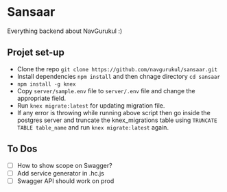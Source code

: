 # Sansaar

Everything backend about NavGurukul :)

## Projet set-up
- Clone the repo `git clone https://github.com/navgurukul/sansaar.git`
- Install dependencies `npm install` and then chnage directory `cd sansaar`
- `npm install -g knex`
- Copy `server/sample.env` file to `server/.env` file and change the appropriate field.
- Run `knex migrate:latest` for updating migration file.
- If any error is throwing while running above script then go inside the postgres server and truncate the knex_migrations table using `TRUNCATE TABLE table_name` and run `knex migrate:latest` again.

## To Dos
- [ ] How to show scope on Swagger?
- [ ] Add service generator in .hc.js
- [ ] Swagger API should work on prod
